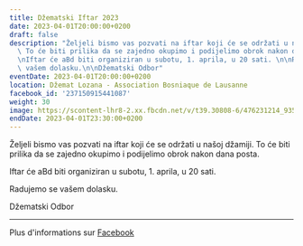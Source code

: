```yaml
---
title: Džematski Iftar 2023
date: 2023-04-01T20:00:00+0200
draft: false
description: "Željeli bismo vas pozvati na iftar koji će se održati u našoj džamiji.\
  \ To će biti prilika da se zajedno okupimo i podijelimo obrok nakon dana posta.\n\
  \nIftar će aBd biti organiziran u subotu, 1. aprila, u 20 sati. \n\nRadujemo se\
  \ vašem dolasku.\n\nDžematski Odbor"
eventDate: 2023-04-01T20:00:00+0200
location: Džemat Lozana - Association Bosniaque de Lausanne
facebook_id: '237150915441087'
weight: 30
image: https://scontent-lhr8-2.xx.fbcdn.net/v/t39.30808-6/476231214_935500385377228_3500090740640109385_n.jpg?_nc_cat=101&ccb=1-7&_nc_sid=9e60e4&_nc_ohc=Tq8HxhVDaCEQ7kNvwETetgM&_nc_oc=AdkbQK86tv4KxmwVAYAgR-lG8z0QOEmM6S4N2XRvKal8kkUZP2uY5Cz5c0vxLa2QgI4&_nc_zt=23&_nc_ht=scontent-lhr8-2.xx&edm=ABTKTjYEAAAA&_nc_gid=gQQ84UjeM_V27VDlhffrBw&oh=00_AfQzp9yvWSU90GHAopo8tilzKCTGBKBfqdPJQIcB_dAkcg&oe=6890B95A
endDate: 2023-04-01T23:30:00+0200
---
```


Željeli bismo vas pozvati na iftar koji će se održati u našoj džamiji. To će biti prilika da se zajedno okupimo i podijelimo obrok nakon dana posta.

Iftar će aBd biti organiziran u subotu, 1. aprila, u 20 sati. 

Radujemo se vašem dolasku.

Džematski Odbor

---

Plus d'informations sur [Facebook](https://facebook.com/events/237150915441087)